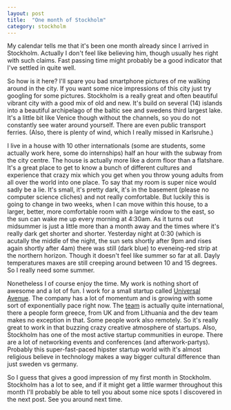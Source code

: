 ```yaml
---
layout: post
title:  "One month of Stockholm"
category: stockholm
---
```


My calendar tells me that it's been one month already since I arrived in Stockholm. 
Actually I don't feel like believing him, though usually hes right with such claims.
Fast passing time might probably be a good indicator that I've settled in quite well.

So how is it here?
I'll spare you bad smartphone pictures of me walking around in the city. 
If you want some nice impressions of this city just try googling for some pictures.
Stockholm is a really great and often beautiful vibrant city with a good mix of old and new.
It's build on several (14) islands into a beautiful archipelago of the baltic see and swedens third largest lake.
It's a little bit like Venice though without the channels, so you do not constantly see water around yourself. 
There are even public transport ferries.
(Also, there is plenty of wind, which I really missed in Karlsruhe.)

I live in a house with 10 other internationals (some are students, some actually work here, some do internships) half an hour with the subway from the city centre.
The house is actually more like a dorm floor than a flatshare.
It's a great place to get to know a bunch of different cultures and experience that crazy mix which you get when you throw young adults from all over the world into one place.
To say that my room is super nice would sadly be a lie. It's small, it's pretty dark, it's in the basement (please no computer science cliches) and not really comfortable. 
But luckily this is going to change in two weeks, when I can move within this house, to a larger, better, more comfortable room with a large window to the east, so the sun can wake me up every morning at 4:30am.
As it turns out midsummer is just a little more than a month away and the times where it's really dark get shorter and shorter. 
Yesterday night at 0:30 (which is acutally the middle of the night, the sun sets shortly after 9pm and rises again shortly after 4am) there was still (dark blue) to eveneing-red strip at the northern horizon. 
Though it doesn't feel like summer so far at all. 
Dayly temperatures maxes are still creeping around between 10 and 15 degrees. 
So I really need some summer.

Nonetheless I of course enjoy the time. 
My work is nothing short of awesome and a lot of fun.
I work for a small startup called [Universal Avenue](https://www.universalavenue.com/).
The company has a lot of momentum and is growing with some sort of exponentially pace right now.
The [team](https://www.universalavenue.com/team?locale=en) is actually quite international, there a people form greece, from UK and from Lithuania and the dev team makes no exception in that.
Some people work also remotely.
So it's really great to work in that buzzing crazy creative atmosphere of startups.
Also, Stockholm has one of the most active startup communities in europe.
There are a lot of networking events and conferences (and afterwork-partys).
Probably this super-fast-paced hipster startup world with it's almost religious believe in technology makes a way bigger cultural difference than just sweden vs germany.

So I guess that gives a good impression of my first month in Stockholm.
Stockholm has a lot to see, and if it might get a little warmer throughout this month I'll probably be able to tell you about some nice spots I discovered in the next post.
See you around next time.
